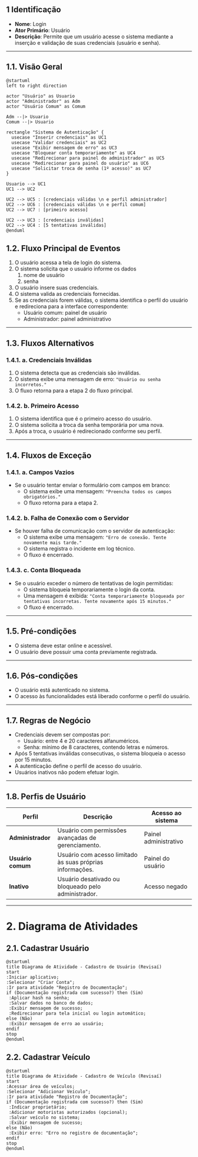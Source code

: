 


## 1 Identificação
- **Nome**: Login  
- **Ator Primário**: Usuário  
- **Descrição**: Permite que um usuário acesse o sistema mediante a inserção e validação de suas credenciais (usuário e senha).

---


## 1.1. Visão Geral

```puml
@startuml
left to right direction

actor "Usuário" as Usuario
actor "Administrador" as Adm
actor "Usuário Comum" as Comum

Adm --|> Usuario
Comum --|> Usuario

rectangle "Sistema de Autenticação" {
  usecase "Inserir credenciais" as UC1
  usecase "Validar credenciais" as UC2
  usecase "Exibir mensagem de erro" as UC3
  usecase "Bloquear conta temporariamente" as UC4
  usecase "Redirecionar para painel do administrador" as UC5
  usecase "Redirecionar para painel do usuário" as UC6
  usecase "Solicitar troca de senha (1º acesso)" as UC7
}

Usuario --> UC1
UC1 --> UC2

UC2 --> UC5 : [credenciais válidas \n e perfil administrador]
UC2 --> UC6 : [credenciais válidas \n e perfil comum]
UC2 --> UC7 : [primeiro acesso]

UC2 --> UC3 : [credenciais inválidas]
UC2 --> UC4 : [5 tentativas inválidas]
@enduml
```

## 1.2. Fluxo Principal de Eventos
1. O usuário acessa a tela de login do sistema.
2. O sistema solicita que o usuário informe os dados
   1. nome de usuário
   2. senha
3. O usuário insere suas credenciais.
4. O sistema valida as credenciais fornecidas.
5. Se as credenciais forem válidas, o sistema identifica o perfil do usuário e redireciona para a interface correspondente:
   - Usuário comum: painel de usuário
   - Administrador: painel administrativo

---

## 1.3. Fluxos Alternativos

### 1.4.1. a. Credenciais Inválidas
1. O sistema detecta que as credenciais são inválidas.
2. O sistema exibe uma mensagem de erro: `"Usuário ou senha incorretos."`
3. O fluxo retorna para a etapa 2 do fluxo principal.

### 1.4.2. b. Primeiro Acesso
1. O sistema identifica que é o primeiro acesso do usuário.
2. O sistema solicita a troca da senha temporária por uma nova.
3. Após a troca, o usuário é redirecionado conforme seu perfil.

---

## 1.4. Fluxos de Exceção

### 1.4.1. a. Campos Vazios
- Se o usuário tentar enviar o formulário com campos em branco:
  - O sistema exibe uma mensagem: `"Preencha todos os campos obrigatórios."`
  - O fluxo retorna para a etapa 2.

### 1.4.2. b. Falha de Conexão com o Servidor
- Se houver falha de comunicação com o servidor de autenticação:
  - O sistema exibe uma mensagem: `"Erro de conexão. Tente novamente mais tarde."`
  - O sistema registra o incidente em log técnico.
  - O fluxo é encerrado.

### 1.4.3. c. Conta Bloqueada
- Se o usuário exceder o número de tentativas de login permitidas:
  - O sistema bloqueia temporariamente o login da conta.
  - Uma mensagem é exibida: `"Conta temporariamente bloqueada por tentativas incorretas. Tente novamente após 15 minutos."`
  - O fluxo é encerrado.

---

## 1.5. Pré-condições
- O sistema deve estar online e acessível.
- O usuário deve possuir uma conta previamente registrada.

---

## 1.6. Pós-condições
- O usuário está autenticado no sistema.
- O acesso às funcionalidades está liberado conforme o perfil do usuário.

---

## 1.7. Regras de Negócio
- Credenciais devem ser compostas por:
  - Usuário: entre 4 e 20 caracteres alfanuméricos.
  - Senha: mínimo de 8 caracteres, contendo letras e números.
- Após 5 tentativas inválidas consecutivas, o sistema bloqueia o acesso por 15 minutos.
- A autenticação define o perfil de acesso do usuário.
- Usuários inativos não podem efetuar login.

---

## 1.8. Perfis de Usuário
| Perfil            | Descrição                                                 | Acesso ao sistema     |
| ----------------- | --------------------------------------------------------- | --------------------- |
| **Administrador** | Usuário com permissões avançadas de gerenciamento.        | Painel administrativo |
| **Usuário comum** | Usuário com acesso limitado às suas próprias informações. | Painel do usuário     |
| **Inativo**       | Usuário desativado ou bloqueado pelo administrador.       | Acesso negado         |

---

# 2. Diagrama de Atividades

## 2.1. Cadastrar Usuário
```puml
@startuml
title Diagrama de Atividade - Cadastro de Usuário (Revisaí)
start
:Iniciar aplicativo;
:Selecionar "Criar Conta";
:Ir para atividade "Registro de Documentação";
if (Documentação registrada com sucesso?) then (Sim)
 :Aplicar hash na senha;
 :Salvar dados no banco de dados;
 :Exibir mensagem de sucesso;
 :Redirecionar para tela inicial ou login automático;
else (Não)
 :Exibir mensagem de erro ao usuário;
endif
stop
@enduml
```
## 2.2. Cadastrar Veículo
```puml
@startuml
title Diagrama de Atividade - Cadastro de Veículo (Revisaí)
start
:Acessar área de veículos;
:Selecionar "Adicionar Veículo";
:Ir para atividade "Registro de Documentação";
if (Documentação registrada com sucesso?) then (Sim)
 :Indicar proprietário;
 :Adicionar motoristas autorizados (opcional);
 :Salvar veículo no sistema;
 :Exibir mensagem de sucesso;
else (Não)
 :Exibir erro: "Erro no registro de documentação";
endif
stop
@enduml
```




